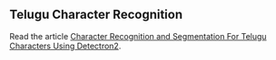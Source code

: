 ## Telugu Character Recognition

Read the article [Character Recognition and Segmentation For Telugu Characters Using Detectron2](https://towardsdatascience.com/character-recognition-and-segmentation-for-custom-data-using-detectron2-599de82b393c).
